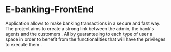 # E-banking-FrontEnd

Application allows to make banking transactions in a secure and fast way. The project aims to create a strong link between the admin, the bank's agents and the customers . 
All by guaranteeing to each type of user a space in order to benefit from the functionalities that will have the privileges to execute them .
